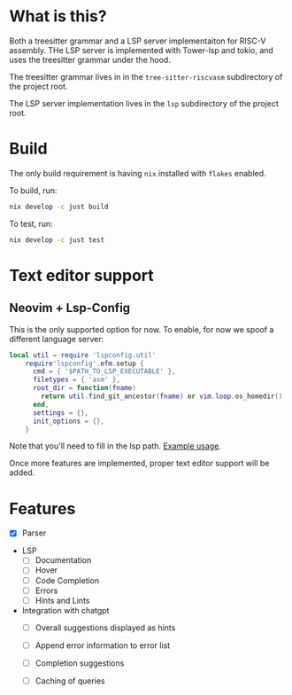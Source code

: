 # What is this?

Both a treesitter grammar and a LSP server implementaiton for RISC-V assembly. THe LSP server is implemented with Tower-lsp and tokio, and uses the treesitter grammar under the hood.


The treesitter grammar lives in in the `tree-sitter-riscvasm` subdirectory of the project root.

The LSP server implementation lives in the `lsp` subdirectory of the project root.

# Build

The only build requirement is having `nix` installed with `flakes` enabled.


To build, run:

```bash
nix develop -c just build
```

To test, run:

```bash
nix develop -c just test
```

# Text editor support

## Neovim + Lsp-Config

This is the only supported option for now. To enable, for now we spoof a different language server:

```lua
local util = require 'lspconfig.util'
    require'lspconfig'.efm.setup {
      cmd = { '$PATH_TO_LSP_EXECUTABLE' },
      filetypes = { 'asm' },
      root_dir = function(fname)
        return util.find_git_ancestor(fname) or vim.loop.os_homedir()
      end,
      settings = {},
      init_options = {},
    }
```

Note that you'll need to fill in the lsp path. [Example usage](https://github.com/DieracDelta/vimconfig/blob/master/modules/lsp.nix#L220).

Once more features are implemented, proper text editor support will be added.

# Features

- [x] Parser
- LSP
  - [ ] Documentation
  - [ ] Hover
  - [ ] Code Completion
  - [ ] Errors
  - [ ] Hints and Lints
- Integration with chatgpt
  - [ ] Overall suggestions displayed as hints
  - [ ] Append error information to error list
  - [ ] Completion suggestions
  - [ ] Caching of queries

